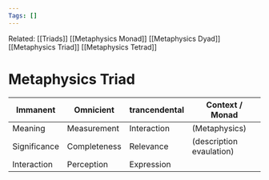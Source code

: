 ```yaml
---
Tags: []
---
```

Related:  [[Triads]] [[Metaphysics Monad]] [[Metaphysics Dyad]] [[Metaphysics Triad]] [[Metaphysics Tetrad]]
# Metaphysics Triad
| Immanent | Omnicient | trancendental | Context / Monad |
|---|---|---|---|
| Meaning | Measurement | Interaction | (Metaphysics) |
| Significance | Completeness | Relevance |(description evaulation) |
| Interaction | Perception | Expression | 